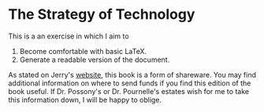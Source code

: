 # The Strategy of Technology
This is a an exercise in which I aim to 
  1. Become comfortable with basic LaTeX. 
  2. Generate a readable version of the document.

As stated on Jerry's [website](https://www.jerrypournelle.com/slowchange/Strat.html), this book is a form of shareware. You may find additional information on where to send funds if you find this edition of the book useful. If Dr. Possony's or Dr. Pournelle's estates wish for me to take this information down, I will be happy to oblige.   
